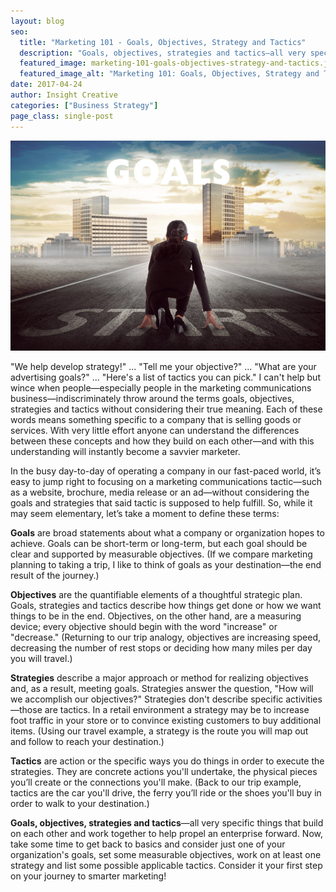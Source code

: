```yaml
---
layout: blog
seo:
  title: "Marketing 101 - Goals, Objectives, Strategy and Tactics"
  description: "Goals, objectives, strategies and tactics—all very specific things that build on each other and work together to help propel an enterprise forward."
  featured_image: marketing-101-goals-objectives-strategy-and-tactics.jpg
  featured_image_alt: "Marketing 101: Goals, Objectives, Strategy and Tactics"
date: 2017-04-24
author: Insight Creative
categories: ["Business Strategy"]
page_class: single-post
---
```


![Marketing 101: Goals, Objectives, Strategy and Tactics](marketing-101-goals-objectives-strategy-and-tactics.jpg)

"We help develop strategy!" ... "Tell me your objective?" ... "What are your advertising goals?" ... "Here's a list of tactics you can pick." I can't help but wince when people—especially people in the marketing communications business—indiscriminately throw around the terms goals, objectives, strategies and tactics without considering their true meaning. Each of these words means something specific to a company that is selling goods or services. With very little effort anyone can understand the differences between these concepts and how they build on each other—and with this understanding will instantly become a savvier marketer.

In the busy day-to-day of operating a company in our fast-paced world, it’s easy to jump right to focusing on a marketing communications tactic—such as a website, brochure, media release or an ad—without considering the goals and strategies that said tactic is supposed to help fulfill. So, while it may seem elementary, let’s take a moment to define these terms:

**Goals** are broad statements about what a company or organization hopes to achieve. Goals can be short-term or long-term, but each goal should be clear and supported by measurable objectives. (If we compare marketing planning to taking a trip, I like to think of goals as your destination—the end result of the journey.)

**Objectives** are the quantifiable elements of a thoughtful strategic plan. Goals, strategies and tactics describe how things get done or how we want things to be in the end. Objectives, on the other hand, are a measuring device; every objective should begin with the word "increase" or "decrease." (Returning to our trip analogy, objectives are increasing speed, decreasing the number of rest stops or deciding how many miles per day you will travel.)

**Strategies** describe a major approach or method for realizing objectives and, as a result, meeting goals. Strategies answer the question, "How will we accomplish our objectives?" Strategies don't describe specific activities—those are tactics. In a retail environment a strategy may be to increase foot traffic in your store or to convince existing customers to buy additional items. (Using our travel example, a strategy is the route you will map out and follow to reach your destination.)

**Tactics** are action or the specific ways you do things in order to execute the strategies. They are concrete actions you'll undertake, the physical pieces you’ll create or the connections you'll make. (Back to our trip example, tactics are the car you'll drive, the ferry you’ll ride or the shoes you'll buy in order to walk to your destination.)

**Goals, objectives, strategies and tactics**—all very specific things that build on each other and work together to help propel an enterprise forward. Now, take some time to get back to basics and consider just one of your organization's goals, set some measurable objectives, work on at least one strategy and list some possible applicable tactics. Consider it your first step on your journey to smarter marketing!
